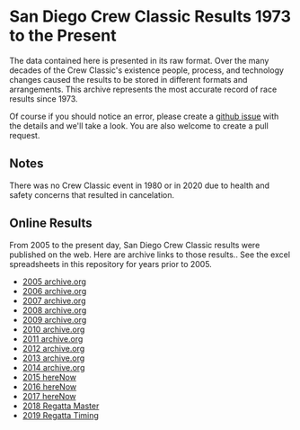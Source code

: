 # San Diego Crew Classic Results 1973 to the Present

The data contained here is presented in its raw format. Over the many
decades of the Crew Classic's existence people, process, and
technology changes caused the results to be stored in different
formats and arrangements. This archive represents the most accurate
record of race results since 1973.

Of course if you should notice an error, please create a [github
issue](https://github.com/crewclassic/results/issues) with the details
and we'll take a look. You are also welcome to create a pull request.

## Notes

There was no Crew Classic event in 1980 or in 2020 due to health and
safety concerns that resulted in cancelation.

## Online Results

From 2005 to the present day, San Diego Crew Classic results were
published on the web. Here are archive links to those results.. See
the excel spreadsheets in this repository for years prior to 2005.

* [2005 archive.org](https://web.archive.org/web/20130526084505/http://crewclassic.org/results/2005.html)
* [2006 archive.org](https://web.archive.org/web/20130526103425/http://crewclassic.org/results/2006.html)
* [2007 archive.org](https://web.archive.org/web/20130526101456/http://crewclassic.org/results/2007.html)
* [2008 archive.org](https://web.archive.org/web/20130525214045/http://crewclassic.org/results/2008.html)
* [2009 archive.org](https://web.archive.org/web/20130428222123/http://crewclassic.org/results/2009.html)
* [2010 archive.org](https://web.archive.org/web/20130429004729/http://crewclassic.org/results/2010.html)
* [2011 archive.org](https://web.archive.org/web/20130428213140/http://crewclassic.org/results/2011.html)
* [2012 archive.org](https://web.archive.org/web/20130428140754/http://crewclassic.org/results/2012.html)
* [2013 archive.org](https://web.archive.org/web/20130409104546/http://crewclassic.com/2013.html)
* [2014 archive.org](https://web.archive.org/web/20140830064659/http://crewclassic.com/results/2014.html)
* [2015 hereNow](https://www.herenow.com/results/#/races/20127/results)
* [2016 hereNow](https://www.herenow.com/results/#/races/20203/results)
* [2017 hereNow](https://www.herenow.com/results/#/races/20127/results)
* [2018 Regatta Master](http://online.regattamaster.com/Pages/QuickView.aspx?regattaID=1306)
* [2019 Regatta Timing](http://preview.regattatiming.com/backoffice/webpages/raceResults.jsp?raceId=494)
